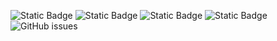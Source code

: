 ![Static Badge](https://img.shields.io/badge/blacklists-60-000000) ![Static Badge](https://img.shields.io/badge/blacklisted-2657316-cc0000) ![Static Badge](https://img.shields.io/badge/whitelisted-2244-00CC00) ![Static Badge](https://img.shields.io/badge/streaming_blacklist-28107-000000) ![GitHub issues](https://img.shields.io/github/issues/fabriziosalmi/blacklists)
